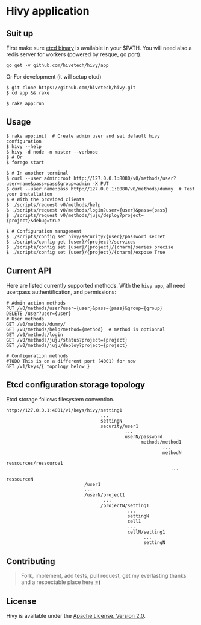 Hivy application
================

Suit up
-------

First make sure [etcd binary](https://github.com/coreos/etcd/releases/) is
available in your $PATH. You will need also a redis server for workers (powered
by resque, go port).

```
go get -v github.com/hivetech/hivy/app
```

Or For development (it will setup etcd)

```console
$ git clone https://github.com/hivetech/hivy.git
$ cd app && rake

$ rake app:run
```

Usage
-----

```console
$ rake app:init  # Create admin user and set default hivy configuration
$ hivy --help
$ hivy -d node -n master --verbose  
$ # Or 
$ forego start

$ # In another terminal
$ curl --user admin:root http://127.0.0.1:8080/v0/methods/user?user=name&pass=pass&group=admin -X PUT
$ curl --user name:pass http://127.0.0.1:8080/v0/methods/dummy  # Test your installation
$ # With the provided clients
$ ./scripts/request v0/methods/help
$ ./scripts/request v0/methods/login?user={user}&pass={pass}
$ ./scripts/request v0/methods/juju/deploy?project={project}&debug=true

$ # Configuration management
$ ./scripts/config set hivy/security/{user}/password secret
$ ./scripts/config get {user}/{project}/services
$ ./scripts/config set {user}/{project}/{charm}/series precise
$ ./scripts/config set {user}/{project}/{charm}/expose True
```


Current API
-----------

Here are listed currently supported methods. With the `hivy app`, all
need user:pass authentification, and permissions:

```console
# Admin action methods
PUT /v0/methods/user?user={user}&pass={pass}&group={group}
DELETE /user?user={user}
# User methods
GET /v0/methods/dummy/
GET /v0/methods/help?method={method}  # method is optionnal
GET /v0/methods/login
GET /v0/methods/juju/status?project={project}
GET /v0/methods/juju/deploy?project={project}

# Configuration methods
#TODO This is on a different port (4001) for now
GET /v1/keys/{ topology below }
```


Etcd configuration storage topology
-----------------------------------

Etcd storage follows filesystem convention.

```
http://127.0.0.1:4001/v1/keys/hivy/setting1
                                   ...
                                   settingN
                                   security/user1
                                            ...
                                            userN/password
                                                  methods/method1
                                                          ...
                                                          methodN
                                                  ressources/ressource1
                                                             ...
                                                             ressourceN
                             /user1
                             ...
                             /userN/project1
                                    ...
                                   /projectN/setting1
                                             ...
                                             settingN
                                             cell1
                                             ...
                                             cellN/setting1
                                                   ...
                                                   settingN
```


Contributing
------------

> Fork, implement, add tests, pull request, get my everlasting thanks and a
> respectable place here [=)](https://github.com/jondot/groundcontrol)


License
-------

Hivy is available under the [Apache License, Version 2.0](http://www.apache.org/licenses/LICENSE-2.0.html).
